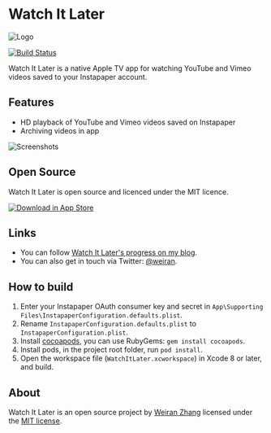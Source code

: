 # Watch It Later

![Logo][logo]

[logo]: http://i.imgur.com/SyC0DMZ.png

[![Build Status](https://travis-ci.org/weiran/watch-it-later.svg?branch=master)](https://travis-ci.org/weiran/Hackers)

Watch It Later is a native Apple TV app for watching YouTube and Vimeo videos saved to your Instapaper account.

## Features

* HD playback of YouTube and Vimeo videos saved on Instapaper
* Archiving videos in app

![Screenshots][1]

[1]: http://i.imgur.com/vnTv4Nl.jpg

## Open Source

Watch It Later is open source and licenced under the MIT licence.

[![Download in App Store][3]][2]

[2]: https://itunes.apple.com/us/app/watch-it-later/id1191095941?ls=1&mt=8&at=11l4G8&ct=github
[3]: http://i.imgur.com/oRdf2WM.png

## Links

* You can follow [Watch It Later's progress on my blog](http://weiran.co/).
* You can also get in touch via Twitter: [@weiran](https://twitter.com/weiran).

## How to build

1. Enter your Instapaper OAuth consumer key and secret in `App\Supporting Files\InstapaperConfiguration.defaults.plist`.
2. Rename `InstapaperConfiguration.defaults.plist` to `InstapaperConfiguration.plist`.
3. Install [cocoapods](http://cocoapods.org/), you can use RubyGems: `gem install cocoapods`.
4. Install pods, in the project root folder, run `pod install`.
5. Open the workspace file (`WatchItLater.xcworkspace`) in Xcode 8 or later, and build.

## About

Watch It Later is an open source project by [Weiran Zhang](http://weiran.co) licensed under the [MIT license](http://opensource.org/licenses/MIT).